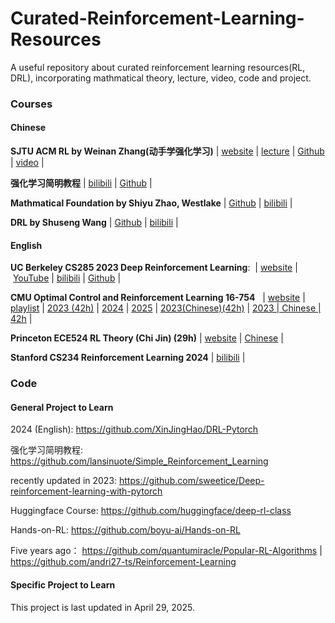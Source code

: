 # Curated-Reinforcement-Learning-Resources
A useful repository about curated reinforcement learning resources(RL, DRL), incorporating mathmatical theory, lecture, video, code and project. 
### Courses
#### Chinese
**SJTU ACM RL  by Weinan Zhang(动手学强化学习)**
| [website](https://hrl.boyuai.com/) | [lecture](https://www.bilibili.com/video/BV1jUHdePEUZ/?spm_id_from=333.337.search-card.all.click&vd_source=7b8d85d497ea5a9a3e5584a453ab8308) | [Github](https://github.com/boyu-ai/Hands-on-RL) | [video](https://www.boyuai.com/elites/course/xVqhU42F5IDky94x) | 

**强化学习简明教程**
| [bilibili](https://www.bilibili.com/video/BV1Ge4y1i7L6/?vd_source=7b8d85d497ea5a9a3e5584a453ab8308) |  [Github](https://github.com/lansinuote/Simple_Reinforcement_Learning) | 

**Mathmatical Foundation by Shiyu Zhao, Westlake**
| [Github](https://www.bilibili.com/video/BV1sd4y167NS/?spm_id_from=333.788.videopod.episodes&vd_source=7b8d85d497ea5a9a3e5584a453ab8308&p=2) | [bilibili](https://www.bilibili.com/video/BV1sd4y167NS/?spm_id_from=333.788.videopod.episodes&vd_source=7b8d85d497ea5a9a3e5584a453ab8308&p=2) |

**DRL by Shuseng Wang**
| [Github](https://github.com/wangshusen/DRL.git) | [bilibili](https://www.bilibili.com/video/BV12o4y197US/?vd_source=7b8d85d497ea5a9a3e5584a453ab8308) | 

#### English
**UC Berkeley CS285 2023 Deep Reinforcement Learning**: 
| [website](https://rail.eecs.berkeley.edu/deeprlcourse/) | [YouTube](https://www.youtube.com/playlist?list=PL_iWQOsE6TfVYGEGiAOMaOzzv41Jfm_Ps) | [bilibili](https://www.bilibili.com/video/BV1qn4y1f71G?buvid=XX9EC8E99E433D0D4EE54A3E4EFC6AED5DF55&from_spmid=main.space-search.0.0&is_story_h5=false&mid=a0ThI5UYkrIgDpH%2BfRQRfH8FTQ%2FSZMtL1rElX6M3iMo%3D&plat_id=116&share_from=ugc&share_medium=android&share_plat=android&share_session_id=d709e52c-0c48-4e10-ba46-89d808ea339b&share_source=COPY&share_tag=s_i&spmid=united.player-video-detail.0.0&timestamp=1731485576&unique_k=ANoo0vt&up_id=3493138152819508&vd_source=7b8d85d497ea5a9a3e5584a453ab8308) |  [Github](https://github.com/berkeleydeeprlcourse/homework) |

**CMU Optimal Control and Reinforcement Learning 16-754**  
| [website](https://optimalcontrol.ri.cmu.edu/lectures/) | [playlist](https://www.youtube.com/@roboticexplorationlab3724/playlists) | [2023 (42h)](https://www.youtube.com/watch?v=6rUdAOCNXAU&list=PLZnJoM76RM6KugDT9sw5zhAmqKnGeoLRa) | [2024](https://www.youtube.com/watch?v=Kj88Nory8ec&list=PLZnJoM76RM6Jv4f7E7RnzW4rijTUTPI4u ) | [2025](https://www.youtube.com/watch?v=SvAYJC7jug8&list=PLZnJoM76RM6IAJfMXd1PgGNXn3dxhkVgI&index=1) |
[2023(Chinese)(42h)](https://www.bilibili.com/video/BV1qHwke1EBX?spm_id_from=333.788.videopod.sections&vd_source=7b8d85d497ea5a9a3e5584a453ab8308&p=23) | [2023 | Chinese | 42h](https://www.bilibili.com/video/BV13j41147hp?spm_id_from=333.788.recommend_more_video.9&vd_source=7b8d85d497ea5a9a3e5584a453ab8308) |  

**Princeton ECE524 RL Theory (Chi Jin) (29h)**
| [website](https://sites.google.com/view/cjin/teaching/ece524) | [Chinese](https://www.bilibili.com/video/BV1vewWeRE5X?spm_id_from=333.788.recommend_more_video.1&vd_source=7b8d85d497ea5a9a3e5584a453ab8308) | 

**Stanford CS234 Reinforcement Learning 2024**
| [bilibili](https://www.bilibili.com/video/BV1eaSnYjEPK?spm_id_from=333.788.recommend_more_video.1&vd_source=7b8d85d497ea5a9a3e5584a453ab8308) | 

### Code 
#### General Project to Learn
2024 (English):  https://github.com/XinJingHao/DRL-Pytorch

强化学习简明教程:  https://github.com/lansinuote/Simple_Reinforcement_Learning

recently updated in 2023: https://github.com/sweetice/Deep-reinforcement-learning-with-pytorch

Huggingface Course: https://github.com/huggingface/deep-rl-class

Hands-on-RL: https://github.com/boyu-ai/Hands-on-RL

Five years ago： https://github.com/quantumiracle/Popular-RL-Algorithms | 
		https://github.com/andri27-ts/Reinforcement-Learning
#### Specific Project to Learn

This project is last updated in April 29, 2025.
